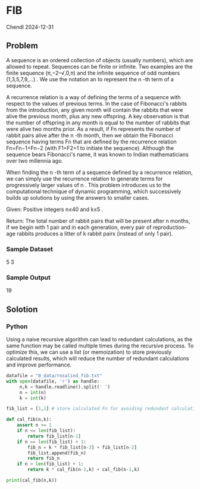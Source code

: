 # FIB

Chendl 2024-12-31

## Problem

A sequence is an ordered collection of objects (usually numbers), which are allowed to repeat. Sequences can be finite or infinite. Two examples are the finite sequence (π,−2–√,0,π)
 and the infinite sequence of odd numbers (1,3,5,7,9,…)
. We use the notation an
 to represent the n
-th term of a sequence.

A recurrence relation is a way of defining the terms of a sequence with respect to the values of previous terms. In the case of Fibonacci's rabbits from the introduction, any given month will contain the rabbits that were alive the previous month, plus any new offspring. A key observation is that the number of offspring in any month is equal to the number of rabbits that were alive two months prior. As a result, if Fn
 represents the number of rabbit pairs alive after the n
-th month, then we obtain the Fibonacci sequence having terms Fn
 that are defined by the recurrence relation Fn=Fn−1+Fn−2
 (with F1=F2=1
 to initiate the sequence). Although the sequence bears Fibonacci's name, it was known to Indian mathematicians over two millennia ago.

When finding the n
-th term of a sequence defined by a recurrence relation, we can simply use the recurrence relation to generate terms for progressively larger values of n
. This problem introduces us to the computational technique of dynamic programming, which successively builds up solutions by using the answers to smaller cases.

Given: Positive integers n≤40
 and k≤5
.

Return: The total number of rabbit pairs that will be present after n
 months, if we begin with 1 pair and in each generation, every pair of reproduction-age rabbits produces a litter of k
 rabbit pairs (instead of only 1 pair).

### Sample Dataset

5 3

### Sample Output

19

## Solotion

### Python

Using a naive recursive algorithm can lead to redundant calculations,
as the same function may be called multiple times during the recursive process.
To optimize this, we can use a list (or memoization) to store previously calculated results,
which will reduce the number of redundant calculations and improve performance.


``` python
datafile = "0_data/rosalind_fib.txt"
with open(datafile, 'r') as handle:
	 n,k = handle.readline().split(' ')
	 n = int(n)
	 k = int(k)

fib_list = [1,1] # store calculated Fn for avoiding redundant calculation

def cal_fib(n,k):
	assert n >= 1
	if n <= len(fib_list):
		return fib_list[n-1]
	if n == len(fib_list) + 1:
		fib_n = k * fib_list[n-3] + fib_list[n-2]
		fib_list.append(fib_n)
		return fib_n
	if n > len(fib_list) + 1:
		return k * cal_fib(n-2,k) + cal_fib(n-1,k) 

print(cal_fib(n,k))
```

